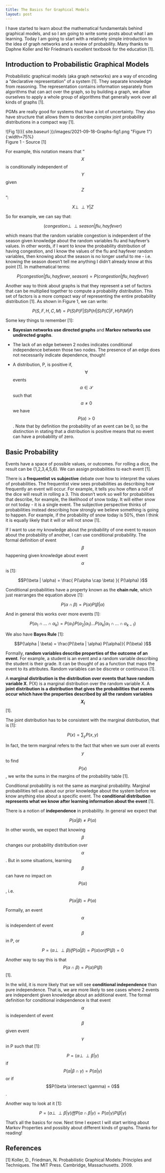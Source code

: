 ```yaml
---
title: The Basics for Graphical Models
layout: post
---
```


I have started to learn about the mathematical fundamentals behind graphical models, and so I am going to write some posts about what I am learning. Today I am going to start with a relatively simple introduction to the idea of graph networks and a review of probability. Many thanks to Daphne Koller and Nir Friedman’s excellent textbook for the education [1]. 

## Introduction to Probabilistic Graphical Models

Probabilistic graphical models (aka graph networks) are a way of encoding a “declarative representation” of a system [1]. They separate knowledge from reasoning. The representation contains information separately from algorithms that can act over the graph, so by building a graph, we allow ourselves to apply a whole group of algorithms that generally work over all kinds of graphs [1]. 

PGMs are really good for systems that have a lot of uncertainty. They also have structure that allows them to describe complex joint probability distributions in a compact way [1]. 

![Fig 1]({{ site.baseurl }}/images/2021-09-18-Graphs-fig1.png "Figure 1"){:width=75%}     
Figure 1 - Source [1]   

For example, this notation means that “$$X$$ is conditionally independent of $$Y$$ given $$Z$$”: 

$$X \perp \!\!\! \perp Y | Z$$

So for example, we can say that:

$$(congestion \perp \!\!\! \perp season | flu, hayfever)$$

which means that the random variable congestion is independent of the season given knowledge about the random variables flu and hayfever’s values. In other words, if I want to know the probability distribution of having congestion, and I know the values of the flu and hayfever random variables, then knowing about the season is no longer useful to me - i.e. knowing the season doesn’t tell me anything I didn’t already know at this point [1]. In mathematical terms: 

$$P(congestion | flu, hayfever, season) = P(congestion | flu, hayfever)$$

Another way to think about graphs is that they represent a set of factors that can be multiplied together to compute a probability distribution. This set of factors is a more compact way of representing the entire probability distribution [1]. As shown in Figure 1, we can write: 

$$P(S, F, H, C, M) = P(S) P(F | S) P(H | S) P(C | F, H) P(M | F)$$

Some key things to remember [1]: 

* **Bayesian networks use directed graphs** and **Markov networks use undirected graphs**.  

* The lack of an edge between 2 nodes indicates conditional independence between those two nodes. The presence of an edge does not necessarily indicate dependence, though!  

* A distribution, P, is positive if, $$\forall$$ events $$\alpha \in \mathcal{S}$$ such that $$\alpha \neq 0$$ we have $$P(\alpha) > 0$$. Note that by definition the probability of an event can be 0, so the distinction in stating that a distribution is positive means that no event can have a probability of zero.   

## Basic Probability


Events have a space of possible values, or outcomes. For rolling a dice, the result can be {1,2,3,4,5,6}. We can assign probabilities to each event [1]. 

There is a **frequentist vs subjective** debate over how to interpret the values of probabilities. The frequentist view sees probabilities as describing how frequently an event will occur. For example, it tells you how often a roll of the dice will result in rolling a 3. This doesn’t work so well for probabilities that describe, for example, the likelihood of snow today. It will either snow or not today - it is a single event. The subjective perspective thinks of probabilities instead describing how strongly we believe something is going to happen. For example, if the probability of snow today is 50%, then I think it is equally likely that it will or will not snow [1]. 

If I want to use my knowledge about the probability of one event to reason about the probability of another, I can use conditional probability. The formal definition of event $$\beta$$ happening given knowledge about event $$\alpha$$ is [1]: 

$$P(\beta | \alpha) = \frac{ P(\alpha \cap \beta) }{ P(\alpha) }$$

Conditional probabilities have a property known as the **chain rule**, which just rearranges the equation above [1]: 

$$P( \alpha \cap \beta) = P(\alpha) P(\beta | \alpha)$$

And in general this works over more events [1]:

$$P( \alpha_1 \cap . . . \cap \alpha_k) = P(\alpha_1) P(\alpha_2 | \alpha_1) . . . P(\alpha_k | \alpha_1 \cap . . . \cap \alpha_{k-1}) $$

We also have **Bayes Rule** [1]:

$$P(\alpha | \beta) = \frac{P(\beta | \alpha) P(\alpha)}{ P(\beta) }$$

Formally, **random variables describe properties of the outcome of an event**. For example, a student is an event and a random variable describing the student is their grade. It can be thought of as a function that maps the event to its attributes. Random variables can be discrete or continuous [1]. 

A **marginal distribution is the distribution over events that have random variable X**. P(X) is a marginal distribution over the random variable X. A **joint distribution is a distribution that gives the probabilities that events occur which have the properties described by all the random variables $$X_i$$** [1]. 

The joint distribution has to be consistent with the marginal distribution, that is [1]: 

$$P(x) = \sum_y P(x, y)$$

In fact, the term marginal refers to the fact that when we sum over all events $$y$$ to find $$P(x)$$, we write the sums in the margins of the probability table [1]. 

Conditional probability is not the same as marginal probability. Marginal probabilities tell us about our prior knowledge about the system before we know anything else about a specific event. The **conditional distribution represents what we know after learning information about the event** [1]. 

There is a notion of **independence** in probability. In general we expect that 

$$P(\alpha|\beta) \neq P(\alpha)$$

In other words, we expect that knowing $$\beta$$ changes our probability distribution over $$\alpha$$. But in some situations, learning $$\beta$$ can have no impact on $$P(\alpha)$$, i.e. 

$$P(\alpha | \beta) = P(\alpha)$$

Formally, an event $$\alpha$$ is independent of event $$\beta$$ in P, or 

$$P = (\alpha \perp \!\!\! \perp \beta) if P( \alpha | \beta) = P(\alpha) or if P(\beta) = 0$$

Another way to say this is that $$P(\alpha \cap \beta) = P(\alpha)P(\beta)$$ [1]. 

In the wild, it is more likely that we will see **conditional independence** than pure independence. That is, we are more likely to see cases where 2 events are independent given knowledge about an additional event. The formal definition for conditional independence is that event $$\alpha$$ is independent of event $$\beta$$ given event $$\gamma$$ in P such that [1]: 

$$P = (\alpha \perp \!\!\! \perp \beta | \gamma)$$ if $$P(\alpha | \beta \cap \gamma) = P(\alpha | \gamma)$$ or if $$P(\beta \intersect \gamma) = 0$$. 

Another way to look at it [1]: 

$$P = (\alpha \perp \!\!\! \perp \beta | \gamma) iff P(\alpha \cap \beta | \gamma) = P(\alpha | \gamma) P(\beta | \gamma)$$

That’s all the basics for now. Next time I expect I will start writing about Markov Properties and possibly about different kinds of graphs. Thanks for reading!


## References

[1] Koller, D., Friedman, N. Probabilistic Graphical Models: Principles and Techniques. The MIT Press. Cambridge, Massachusetts. 2009. 
